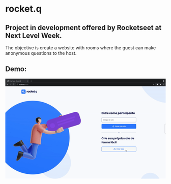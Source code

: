 # rocket.q

## Project in development offered by Rocketseet at Next Level Week.
The objective is create a website with rooms where the guest can make anonymous questions to the host.

## Demo:<br>
<img src="./.github/demo.gif" alt="Project's Demo">